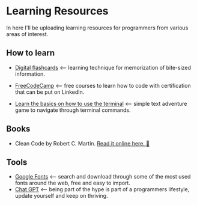 # Learning Resources

In here I'll be uploading learning resources for programmers from various areas of interest.

## How to learn

- [Digital flashcards](https://ankiweb.net/decks/) <-- learning technique for memorization of bite-sized information.
- [FreeCodeCamp](https://www.freecodecamp.org/learn/) <-- free courses to learn how to code with certification that can be put on LinkedIn.

- [Learn the basics on how to use the terminal](https://gitlab.com/slackermedia/bashcrawl) <-- simple text adventure game to navigate through terminal commands.

## Books

- Clean Code by Robert C. Martin. [ Read it online here. :blue_book:](https://github.com/jnguyen095/clean-code/blob/master/Clean.Code.A.Handbook.of.Agile.Software.Craftsmanship.pdf)

## Tools

- [Google Fonts](https://fonts.google.com/) <-- search and download through some of the most used fonts around the web, free and easy to import.
- [Chat GPT](https://chat.openai.com/auth/login?next=%2Fchat) <-- being part of the hype is part of a programmers lifestyle, update yourself and keep on thriving.
